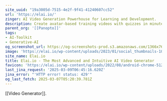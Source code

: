 ```yaml
---
site_uuid: "19a3005d-7515-4e2f-9f41-41240607cc52"
url: 'https://elai.io/'
zinger: AI Video Generation Powerhouse for Learning and Development.
description: Create avatar-based training videos with quizzes in minutes.
parent_org: '[[Panopto]]'
tags:
- AI-Toolkit
- Generative-AI
og_screenshot_url: https://og-screenshots-prod.s3.amazonaws.com/1366x768/80/false/911239b13ca5fe22812a6c5f2a13a0669afe8b0073b6b08af27d16c1a9f04e84.jpeg
image: 'https://elai.io/wp-content/uploads/2023/01/social_thumbnails-1024x502.png'
site_name: Elai.io
title: Elai.io - The Most Advanced and Intuitive AI Video Generator
favicon: 'https://elai.io/wp-content/uploads/2022/08/android-chrome-512x512-1.png'
last_jina_request: '2025-03-09T06:45:16.620Z'
jina_error: "'HTTP error! status: 429'"
og_last_fetch: 2025-03-07T05:20:39.781Z
---
```

[[Video Generator]].
